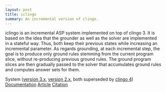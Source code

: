 ```yaml
---
layout: post
title: iclingo
summary: An incremental version of clingo.
---
```

iclingo is an incremental ASP system implemented on top of clingo 3.
It is based on the idea that the grounder as well as the solver are implemented in a stateful way.
Thus, both keep their previous states while increasing an incremental parameter.
As regards grounding, at each incremental step, the goal is to produce only ground rules stemming from the current program slice, without re-producing previous ground rules.
The ground program slices are then gradually passed to the solver that accumulates ground rules and computes answer sets for them.

System
([version 3.x](https://sourceforge.net/projects/potassco/files/iclingo/),
[version 2.x](https://sourceforge.net/projects/potassco/files/gringo/),
both superseded by  [clingo 4](/clingo/))
[Documentation](https://sourceforge.net/projects/potassco/files/guide/)
[Article](https://www.cs.uni-potsdam.de/wv/pdfformat/gekakaosscth08a.pdf)
[Citation](https://www.cs.uni-potsdam.de/wv/bibtex/gekakaosscth08a.bib)
